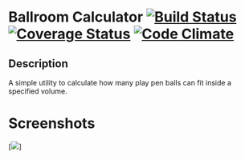 # Ballroom Calculator [![Build Status](https://travis-ci.org/vibbix/BallroomCalculator.svg?branch=master)](https://travis-ci.org/vibbix/BallroomCalculator) [![Coverage Status](https://coveralls.io/repos/github/vibbix/BallroomCalculator/badge.svg?branch=master)](https://coveralls.io/github/vibbix/BallroomCalculator?branch=master) [![Code Climate](https://codeclimate.com/github/vibbix/BallroomCalculator/badges/gpa.svg)](https://codeclimate.com/github/vibbix/BallroomCalculator)
## Description
A simple utility to calculate how many play pen balls can fit inside a specified volume.

# Screenshots
[![](https://raw.githubusercontent.com/vibbix/BallroomCalculator/master/device-2014-08-31-162344.png)]
